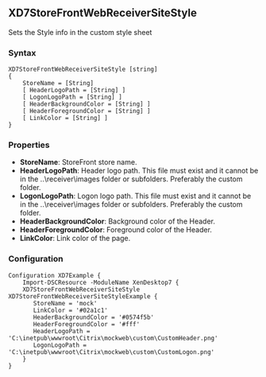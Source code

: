 ## XD7StoreFrontWebReceiverSiteStyle

Sets the Style info in the custom style sheet

### Syntax

```
XD7StoreFrontWebReceiverSiteStyle [string]
{
    StoreName = [String]
    [ HeaderLogoPath = [String] ]
    [ LogonLogoPath = [String] ]
    [ HeaderBackgroundColor = [String] ]
    [ HeaderForegroundColor = [String] ]
    [ LinkColor = [String] ]
}
```

### Properties

* **StoreName**: StoreFront store name.
* **HeaderLogoPath**: Header logo path. This file must exist and it cannot be in the ..\receiver\images folder or subfolders. Preferably the custom folder.
* **LogonLogoPath**: Logon logo path. This file must exist and it cannot be in the ..\receiver\images folder or subfolders. Preferably the custom folder.
* **HeaderBackgroundColor**: Background color of the Header.
* **HeaderForegroundColor**: Foreground color of the Header.
* **LinkColor**: Link color of the page.

### Configuration

```
Configuration XD7Example {
    Import-DSCResource -ModuleName XenDesktop7 {
    XD7StoreFrontWebReceiverSiteStyle XD7StoreFrontWebReceiverSiteStyleExample {
       StoreName = 'mock'
       LinkColor = '#02a1c1'
       HeaderBackgroundColor = '#0574f5b'
       HeaderForegroundColor = '#fff'
       HeaderLogoPath = 'C:\inetpub\wwwroot\Citrix\mockweb\custom\CustomHeader.png'
       LogonLogoPath = 'C:\inetpub\wwwroot\Citrix\mockweb\custom\CustomLogon.png'
    }
}
```
